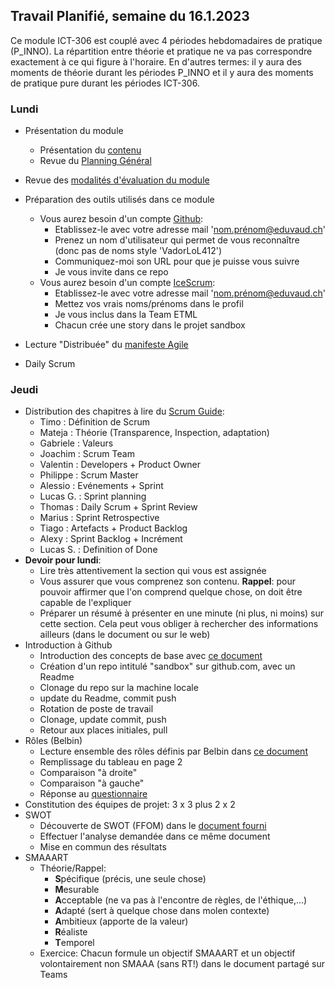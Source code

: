 ## Travail Planifié, semaine du 16.1.2023

Ce module ICT-306 est couplé avec 4 périodes hebdomadaires de pratique (P_INNO). La répartition entre théorie et pratique ne va pas correspondre exactement à ce qui figure à l'horaire. En d'autres termes: il y aura des moments de théorie durant les périodes P_INNO et il y aura des moments de pratique pure durant les périodes ICT-306.

### Lundi 

- Présentation du module
  - Présentation du [contenu](../ICT-306-ETML.md)
  - Revue du [Planning Général](../README.md)

- Revue des [modalités d'évaluation du module](../Evaluation/DEP.md)

- Préparation des outils utilisés dans ce module
  - Vous aurez besoin d'un compte [Github](https://github.com):
    - Etablissez-le avec votre adresse mail 'nom.prénom@eduvaud.ch'
    - Prenez un nom d'utilisateur qui permet de vous reconnaître (donc pas de noms style 'VadorLoL412')
    - Communiquez-moi son URL pour que je puisse vous suivre
    - Je vous invite dans ce repo
  - Vous aurez besoin d'un compte [IceScrum](https://www.icescrum.com/):
    - Etablissez-le avec votre adresse mail 'nom.prénom@eduvaud.ch'
    - Mettez vos vrais noms/prénoms dans le profil
    - Je vous inclus dans la Team ETML
    - Chacun crée une story dans le projet sandbox
  
- Lecture "Distribuée" du [manifeste Agile](../Supports/Agile-Manifesto-FR.pdf)
- Daily Scrum

### Jeudi

- Distribution des chapitres à lire du [Scrum Guide](../Supports/2020-Scrum-Guide-French.pdf):
  - Timo : Définition de Scrum
  - Mateja : Théorie (Transparence, Inspection, adaptation)
  - Gabriele : Valeurs
  - Joachim : Scrum Team
  - Valentin : Developers + Product Owner
  - Philippe : Scrum Master
  - Alessio : Evénements + Sprint
  - Lucas G. : Sprint planning
  - Thomas : Daily Scrum + Sprint Review
  - Marius : Sprint Retrospective
  - Tiago : Artefacts + Product Backlog
  - Alexy : Sprint Backlog + Incrément
  - Lucas S. : Definition of Done
- **Devoir pour lundi**: 
  - Lire très attentivement la section qui vous est assignée
  - Vous assurer que vous comprenez son contenu. **Rappel**: pour pouvoir affirmer que l'on comprend quelque chose, on doit être capable de l'expliquer
  - Préparer un résumé à présenter en une minute (ni plus, ni moins) sur cette section. Cela peut vous obliger à rechercher des informations ailleurs (dans le document ou sur le web)
- Introduction à Github
  - Introduction des concepts de base avec [ce document](../Supports/Git.pdf)
  - Création d'un repo intitulé "sandbox" sur github.com, avec un Readme
  - Clonage du repo sur la machine locale
  - update du Readme, commit push
  - Rotation de poste de travail
  - Clonage, update commit, push
  - Retour aux places initiales, pull
- Rôles (Belbin)
  - Lecture ensemble des rôles définis par Belbin dans [ce document](../Matériel/E-306-XCL01-RolesDansUnGroupe.docx)
  - Remplissage du tableau en page 2
  - Comparaison "à droite"
  - Comparaison "à gauche"
  - Réponse au [questionnaire](../Matériel/Self%20perception%20Inventory.xlsx)
- Constitution des équipes de projet: 3 x 3 plus 2 x 2
- SWOT
  - Découverte de SWOT (FFOM) dans le [document fourni](../Matériel/e-306-etude-opportunite.docx)
  - Effectuer l'analyse demandée dans ce même document
  - Mise en commun des résultats
- SMAAART
  - Théorie/Rappel:
    - **S**pécifique (précis, une seule chose)
    - **M**esurable
    - **A**cceptable (ne va pas à l'encontre de règles, de l'éthique,...)
    - **A**dapté (sert à quelque chose dans molen contexte)
    - **A**mbitieux (apporte de la valeur)
    - **R**éaliste
    - **T**emporel
  - Exercice: Chacun formule un objectif SMAAART et un objectif volontairement non SMAAA (sans RT!) dans le document partagé sur Teams
